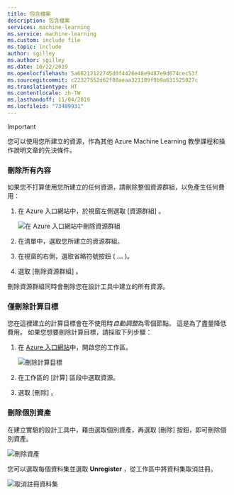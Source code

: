 ```yaml
---
title: 包含檔案
description: 包含檔案
services: machine-learning
ms.service: machine-learning
ms.custom: include file
ms.topic: include
author: sgilley
ms.author: sgilley
ms.date: 10/22/2019
ms.openlocfilehash: 5a66212122745d0f4426e48e9487e9d674cec53f
ms.sourcegitcommit: c22327552d62f88aeaa321189f9b9a631525027c
ms.translationtype: HT
ms.contentlocale: zh-TW
ms.lasthandoff: 11/04/2019
ms.locfileid: "73489931"
---
```

>[!IMPORTANT]
>您可以使用您所建立的資源，作為其他 Azure Machine Learning 教學課程和操作說明文章的先決條件。

### <a name="delete-everything"></a>刪除所有內容

如果您不打算使用您所建立的任何資源，請刪除整個資源群組，以免產生任何費用：

1. 在 Azure 入口網站中，於視窗左側選取 [資源群組]  。
 
   ![在 Azure 入口網站中刪除資源群組](./media/aml-ui-cleanup/delete-resources.png)

1. 在清單中，選取您所建立的資源群組。

1. 在視窗的右側，選取省略符號按鈕 ( **...** )。

1. 選取 [刪除資源群組]  。

刪除資源群組同時會刪除您在設計工具中建立的所有資源。  

### <a name="delete-only-the-compute-target"></a>僅刪除計算目標

您在這裡建立的計算目標會在不使用時*自動調整*為零個節點。 這是為了盡量降低費用。 如果您想要刪除計算目標，請採取下列步驟：

1. 在 [Azure 入口網站](https://portal.azure.com)中，開啟您的工作區。

    ![刪除計算目標](./media/aml-ui-cleanup/delete-compute-target.png)

1. 在工作區的 [計算]  區段中選取資源。

1. 選取 [刪除]  。

### <a name="delete-individual-assets"></a>刪除個別資產

在建立實驗的設計工具中，藉由選取個別資產，再選取 [刪除]  按鈕，即可刪除個別資產。

![刪除資產](./media/aml-ui-cleanup/delete-asset.png)

您可以選取每個資料集並選取 **Unregister** ，從工作區中將資料集取消註冊。

![取消註冊資料集](./media/aml-ui-cleanup/unregister-dataset.png)


